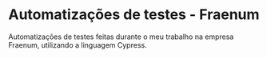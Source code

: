# Automatizações de testes - Fraenum

Automatizações de testes feitas durante o meu trabalho na empresa Fraenum, utilizando a linguagem Cypress.
